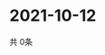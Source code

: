 # 2021-10-12
  共 0条

  <!-- BEGIN -->
  <!-- 最后更新时间Tue Oct 12 2021 09:03:14 GMT+0000 (Coordinated Universal Time) -->
  
  <!-- END -->
  
  